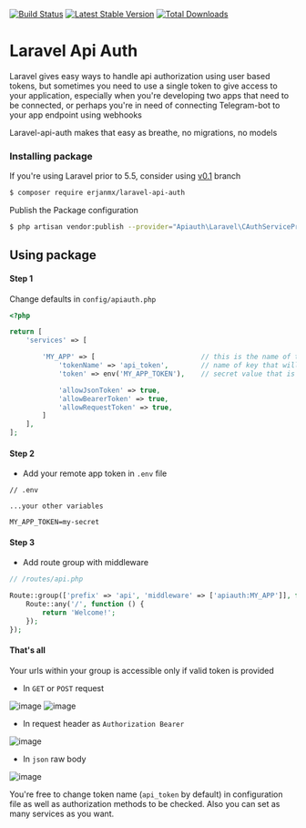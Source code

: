 <!--
  Title: Laravel API-Auth
  Description: Dead simple Laravel api authorization middleware
  Author: erjanmx
  -->
  
[![Build Status](https://travis-ci.org/erjanmx/laravel-api-auth.svg?branch=master)](https://travis-ci.org/erjanmx/laravel-api-auth)
[![Latest Stable Version](https://poser.pugx.org/erjanmx/laravel-api-auth/v/stable)](https://packagist.org/packages/erjanmx/laravel-api-auth) 
[![Total Downloads](https://poser.pugx.org/erjanmx/laravel-api-auth/downloads)](https://packagist.org/packages/erjanmx/laravel-api-auth)

# Laravel Api Auth

Laravel gives easy ways to handle api authorization using user based tokens, but sometimes you need to use a single token to give access to your application, especially when you're developing two apps that need to be connected, or perhaps you're in need of connecting Telegram-bot to your app endpoint using webhooks

Laravel-api-auth makes that easy as breathe, no migrations, no models

### Installing package

If you're using Laravel prior to 5.5, consider using [v0.1](https://github.com/erjanmx/laravel-api-auth/tree/v0.1) branch

```bash
$ composer require erjanmx/laravel-api-auth
```

Publish the Package configuration

```bash
$ php artisan vendor:publish --provider="Apiauth\Laravel\CAuthServiceProvider"
```


## Using package


#### Step 1

Change defaults in `config/apiauth.php`

```php
<?php

return [
    'services' => [

        'MY_APP' => [                          // this is the name of the middleware of route group to be protected
            'tokenName' => 'api_token',        // name of key that will be checked for secret value
            'token' => env('MY_APP_TOKEN'),    // secret value that is retrieved from env vars and needs to be passed in requests in order to get access to your protected urls

            'allowJsonToken' => true,        
            'allowBearerToken' => true,        
            'allowRequestToken' => true,       
        ]
    ],
];

```

#### Step 2

- Add your remote app token in `.env` file
```
// .env

...your other variables

MY_APP_TOKEN=my-secret
```

#### Step 3

- Add route group with middleware 
```php
// /routes/api.php

Route::group(['prefix' => 'api', 'middleware' => ['apiauth:MY_APP']], function () { // note the `MY_APP` that should match the name in your config we changed above
    Route::any('/', function () {
        return 'Welcome!';
    });
});
```

#### That's all

Your urls within your group is accessible only if valid token is provided

- In `GET` or `POST` request

![image](https://user-images.githubusercontent.com/4899432/114033708-c649ee80-987d-11eb-9d81-5bb1505cb4a7.png)
![image](https://user-images.githubusercontent.com/4899432/114033620-b3371e80-987d-11eb-8548-39279a184645.png)

- In request header as `Authorization Bearer`

![image](https://user-images.githubusercontent.com/4899432/114033931-027d4f00-987e-11eb-9809-2e34d9aae793.png)

- In `json` raw body

![image](https://user-images.githubusercontent.com/4899432/114034101-2ccf0c80-987e-11eb-825b-409f62204e57.png)


You're free to change token name (`api_token` by default) in configuration file as well as
authorization methods to be checked. 
Also you can set as many services as you want.
